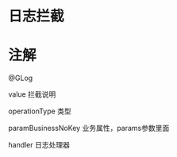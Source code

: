 # 日志拦截

# 注解

@GLog

value 拦截说明

operationType 类型

paramBusinessNoKey 业务属性，params参数里面

handler 日志处理器